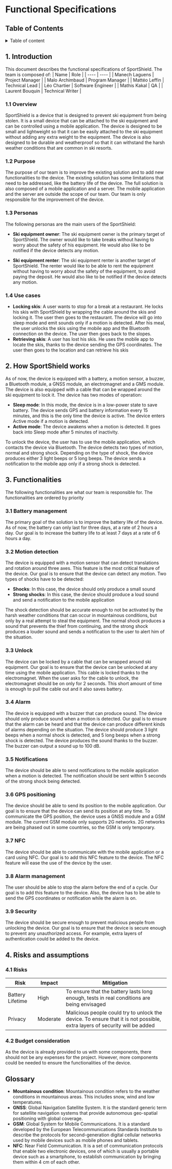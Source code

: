 # Functional Specifications

## Table of Contents

<details>
<summary>Table of content</summary>

- [Functional Specifications](#functional-specifications)
  - [Table of Contents](#table-of-contents)
  - [1. Introduction](#1-introduction)
    - [1.1 Overview](#11-overview)
    - [1.2 Purpose](#12-purpose)
    - [1.3 Personas](#13-personas)
    - [1.4 Use cases](#14-use-cases)
  - [2. How SportShield works](#2-how-sportshield-works)
  - [3. Functionalities](#3-functionalities)
    - [3.1 Battery management](#31-battery-management)
    - [3.2 Motion detection](#32-motion-detection)
    - [3.3 Unlock](#33-unlock)
    - [3.4 Alarm](#34-alarm)
    - [3.5 Notifications](#35-notifications)
    - [3.6 GPS positioning](#36-gps-positioning)
    - [3.7 NFC](#37-nfc)
    - [3.8 Alarm management](#38-alarm-management)
    - [3.9 Security](#39-security)
  - [4. Risks and assumptions](#4-risks-and-assumptions)
    - [4.1 Risks](#41-risks)
    - [4.2 Budget consideration](#42-budget-consideration)
  - [Glossary](#glossary)
  
</details>

## 1. Introduction

This document describes the functional specifications of SportShield. The team is composed of:
| Name | Role |
| ---- | ---- |
| Manech Laguens | Project Manager |
| Malo Archimbaud | Program Manager |
| Mattéo Leffin | Technical Lead |
| Léo Chartier | Software Engineer |
| Mathis Kakal | QA |
| Laurent Bouquin | Technical Writer |

### 1.1 Overview

SportShield is a device that is designed to prevent ski equipment from being stolen. It is a small device that can be attached to the ski equipment and can be controlled using a mobile application. The device is designed to be small and lightweight so that it can be easily attached to the ski equipment without adding any extra weight to the equipment. The device is also designed to be durable and weatherproof so that it can withstand the harsh weather conditions that are common in ski resorts.

### 1.2 Purpose

The purpose of our team is to improve the existing solution and to add new functionalities to the device. The existing solution has some limitations that need to be addressed, like the battery life of the device. The full solution is also composed of a mobile application and a server. The mobile application and the server are outside the scope of our team. Our team is only responsible for the improvement of the device.

### 1.3 Personas

The following personas are the main users of the SportShield:

- **Ski equipment owner**: The ski equipment owner is the primary target of SportShield. The owner would like to take breaks without having to worry about the safety of his equipment. He would also like to be notified if the device detects any motion.

- **Ski equipment renter**: The ski equipment renter is another target of SportShield. The renter would like to be able to rent the equipment without having to worry about the safety of the equipment, to avoid paying the deposit. He would also like to be notified if the device detects any motion.

### 1.4 Use cases

- **Locking skis**: A user wants to stop for a break at a restaurant. He locks his skis with SportShield by wrapping the cable around the skis and locking it. The user then goes to the restaurant. The device will go into sleep mode and emit sounds only if a motion is detected. After his meal, the user unlocks the skis using the mobile app and the Bluetooth connection on the device. The user then goes back to the slopes.
- **Retrieving skis**: A user has lost his skis. He uses the mobile app to locate the skis, thanks to the device sending the GPS coordinates. The user then goes to the location and can retrieve his skis

## 2. How SportShield works

As of now, the device is equipped with a battery, a motion sensor, a buzzer, a Bluetooth module, a GNSS module, an electromagnet and a GMS module. The device is also equipped with a cable that can be wrapped around the ski equipment to lock it.
The device has two modes of operation:

- **Sleep mode**: In this mode, the device is in a low-power state to save battery. The device sends GPS and battery information every 15 minutes, and this is the only time the device is active. The device enters Active mode if a motion is detected.
- **Active mode**: The device awakens when a motion is detected. It goes back into Sleep mode after 5 minutes of inactivity.

To unlock the device, the user has to use the mobile application, which contacts the device via Bluetooth.
The device detects two types of motion, normal and strong shock. Depending on the type of shock, the device produces either 3 light beeps or 5 long beeps. The device sends a notification to the mobile app only if a strong shock is detected.

## 3. Functionalities

The following functionalities are what our team is responsible for. The functionalities are ordered by priority

### 3.1 Battery management

The primary goal of the solution is to improve the battery life of the device. As of now, the battery can only last for three days, at a rate of 2 hours a day. Our goal is to increase the battery life to at least 7 days at a rate of 6 hours a day.

### 3.2 Motion detection

The device is equipped with a motion sensor that can detect translations and rotation around three axes. This feature is the most critical feature of the device. Our goal is to ensure that the device can detect any motion. Two types of shocks have to be detected:

- **Shocks**: In this case, the device should only produce a small sound
- **Strong shocks**: In this case, the device should produce a loud sound and send a notification to the mobile application

The shock detection should be accurate enough to not be activated by the harsh weather conditions that can occur in mountainous conditions, but only by a real attempt to steal the equipment. The normal shock produces a sound that prevents the thief from continuing, and the strong shock produces a louder sound and sends a notification to the user to alert him of the situation.

### 3.3 Unlock

The device can be locked by a cable that can be wrapped around ski equipment. Our goal is to ensure that the device can be unlocked at any time using the mobile application. This cable is locked thanks to the electromagnet. When the user asks for the cable to unlock, the electromagnet should be on only for 2 seconds. This short amount of time is enough to pull the cable out and it also saves battery.

### 3.4 Alarm

The device is equipped with a buzzer that can produce sound. The device should only produce sound when a motion is detected. Our goal is to ensure that the alarm can be heard and that the device can produce different kinds of alarms depending on the situation.
The device should produce 3 light beeps when a normal shock is detected, and 5 long beeps when a strong shock is detected. The device produces the sound thanks to the buzzer. The buzzer can output a sound up to 100 dB.

### 3.5 Notifications

The device should be able to send notifications to the mobile application when a motion is detected. The notification should be sent within 5 seconds of the strong shock being detected.

### 3.6 GPS positioning

The device should be able to send its position to the mobile application. Our goal is to ensure that the device can send its position at any time.
To communicate the GPS position, the device uses a GNSS module and a GSM module. The current GSM module only supports 2G networks. 2G networks are being phased out in some countries, so the GSM is only temporary.

### 3.7 NFC

The device should be able to communicate with the mobile application or a card using NFC. Our goal is to add this NFC feature to the device.
The NFC feature will ease the use of the device by the user.

### 3.8 Alarm management

The user should be able to stop the alarm before the end of a cycle. Our goal is to add this feature to the device.
Also, the device has to be able to send the GPS coordinates or notification while the alarm is on.

### 3.9 Security

The device should be secure enough to prevent malicious people from unlocking the device. Our goal is to ensure that the device is secure enough to prevent any unauthorized access. For example, extra layers of authentication could be added to the device.

## 4. Risks and assumptions

### 4.1 Risks

| Risk | Impact | Mitigation |
| ---- | ------ | ---------- |
| Battery Lifetime | High | To ensure that the battery lasts long enough, tests in real conditions are being envisaged |
| Privacy | Moderate | Malicious people could try to unlock the device. To ensure that it is not possible, extra layers of security will be added |

### 4.2 Budget consideration

As the device is already provided to us with some components, there should not be any expenses for the project. However, more components could be needed to ensure the functionalities of the device.

## Glossary

- **Mountainous condition**: Mountainous condition refers to the weather conditions in mountainous areas. This includes snow, wind and low temperatures.
- **GNSS**: Global Navigation Satellite System. It is the standard generic term for satellite navigation systems that provide autonomous geo-spatial positioning with global coverage.
- **GSM**: Global System for Mobile Communications. It is a standard developed by the European Telecommunications Standards Institute to describe the protocols for second-generation digital cellular networks used by mobile devices such as mobile phones and tablets.
- **NFC**: Near Field Communication. It is a set of communication protocols that enable two electronic devices, one of which is usually a portable device such as a smartphone, to establish communication by bringing them within 4 cm of each other.
